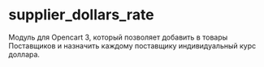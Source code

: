 # supplier_dollars_rate
Модуль для Opencart 3, который позволяет добавить в товары Поставщиков и назначить каждому поставщику индивидуальный курс доллара.
